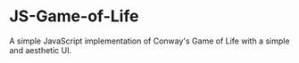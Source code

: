 # JS-Game-of-Life
A simple JavaScript implementation of Conway's Game of Life with a simple and aesthetic UI.
